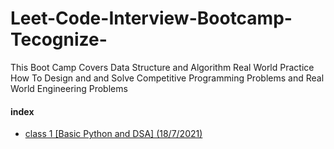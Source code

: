 # Leet-Code-Interview-Bootcamp-Tecognize-
This Boot Camp Covers Data Structure and Algorithm Real World Practice How To Design and and Solve Competitive Programming Problems and Real World Engineering Problems  


#### index

- [class 1 [Basic Python and DSA] (18/7/2021)](https://github.com/thearyanahmed/learning-docker/tree/master/class_01) 